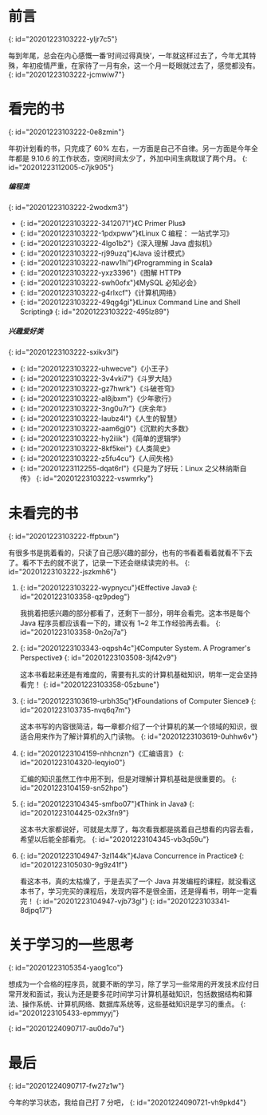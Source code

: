 # 前言
{: id="20201223103222-yljr7c5"}

每到年尾，总会在内心感慨一番‘时间过得真快’，一年就这样过去了，今年尤其特殊，年初疫情严重，在家待了一月有余，这一个月一眨眼就过去了，感觉都没有。
{: id="20201223103222-jcmwiw7"}

# 看完的书
{: id="20201223103222-0e8zmin"}

年初计划看的书，只完成了 60% 左右，一方面是自己不自律。另一方面是今年全年都是 9.10.6 的工作状态，空闲时间太少了，外加中间生病耽误了两个月。
{: id="20201223112005-c7jk905"}

##### 编程类
{: id="20201223103222-2wodxm3"}

- {: id="20201223103222-3412071"}《C Primer Plus》
- {: id="20201223103222-1pdxpww"}《Linux C 编程： 一站式学习》
- {: id="20201223103222-4lgo1b2"}《深入理解 Java 虚拟机》
- {: id="20201223103222-rj99uzq"}《Java 设计模式》
- {: id="20201223103222-nawv1hi"}《Programming in Scala》
- {: id="20201223103222-yxz3396"}《图解 HTTP》
- {: id="20201223103222-swh0ofx"}《MySQL 必知必会》
- {: id="20201223103222-g4rlxcf"}《计算机网络》
- {: id="20201223103222-49qg4gi"}《Linux Command Line and Shell Scripting》
{: id="20201223103222-495lz89"}

##### 兴趣爱好类
{: id="20201223103222-sxikv3l"}

- {: id="20201223103222-uhwecve"}《小王子》
- {: id="20201223103222-3v4vki7"}《斗罗大陆》
- {: id="20201223103222-gz7hwrk"}《斗破苍穹》
- {: id="20201223103222-al8jbxm"}《少年歌行》
- {: id="20201223103222-3ng0u7r"}《庆余年》
- {: id="20201223103222-laubz4l"}《人生的智慧》
- {: id="20201223103222-aam6gj0"}《沉默的大多数》
- {: id="20201223103222-hy2ilik"}《简单的逻辑学》
- {: id="20201223103222-8kf5kei"}《人类简史》
- {: id="20201223103222-z5fu4cu"}《人间失格》
- {: id="20201223112255-dqat6rl"}《只是为了好玩：Linux 之父林纳斯自传》
{: id="20201223103222-vswmrky"}

# 未看完的书
{: id="20201223103222-ffptxun"}

有很多书是挑着看的，只读了自己感兴趣的部分，也有的书看着看着就看不下去了。看不下去的就不说了，记录一下还会继续读完的书。
{: id="20201223103222-jszkmh6"}

1. {: id="20201223103222-wypnycu"}《Effective Java》
   {: id="20201223103358-qz9pdeg"}

   我挑着把感兴趣的部分都看了，还剩下一部分，明年会看完。这本书是每个 Java 程序员都应该看一下的，建议有 1~2 年工作经验再去看。
   {: id="20201223103358-0n2oj7a"}
2. {: id="20201223103343-oqpsh4c"}《Computer System. A Programer's Perspective》
   {: id="20201223103508-3jf42v9"}

   这本书看起来还是有难度的，需要有扎实的计算机基础知识，明年一定会坚持看完！
   {: id="20201223103358-05zbune"}
3. {: id="20201223103619-urbh35q"}《Foundations of Computer Sience》
   {: id="20201223103735-nvq6q7m"}

   这本书写的内容很简洁，每一章都介绍了一个计算机的某一个领域的知识，很适合用来作为了解计算机的入门读物。
   {: id="20201223103619-0uhhw6v"}
4. {: id="20201223104159-nhhcnzn"}《汇编语言》
   {: id="20201223104320-leqyio0"}

   汇编的知识虽然工作中用不到，但是对理解计算机基础是很重要的。
   {: id="20201223104159-sn52hpo"}
5. {: id="20201223104345-smfbo07"}《Think in Java》
   {: id="20201223104425-02x3fn9"}

   这本书大家都说好，可就是太厚了，每次看我都是挑着自己想看的内容去看，希望以后能全部看完。
   {: id="20201223104345-vb3q59u"}
6. {: id="20201223104947-3zl144k"}《Java Concurrence in Practice》
   {: id="20201223105030-9g9z41f"}

   看这本书，真的太枯燥了，于是去买了一个 Java 并发编程的课程，就没看这本书了，学习完买的课程后，发现内容不是很全面，还是得看书，明年一定看完！
   {: id="20201223104947-vjb73gl"}
{: id="20201223103341-8djpq17"}

# 关于学习的一些思考
{: id="20201223105354-yaog1co"}

想成为一个合格的程序员，就要不断的学习，除了学习一些常用的开发技术应付日常开发和面试，我认为还是要多花时间学习计算机基础知识，包括数据结构和算法、操作系统、计算机网络、数据库系统等，这些基础知识是学习的重点。
{: id="20201223105433-epmmyyj"}

{: id="20201224090717-au0do7u"}

# 最后
{: id="20201224090717-fw27z1w"}

今年的学习状态，我给自己打 7 分吧，
{: id="20201224090721-vh9pkd4"}
